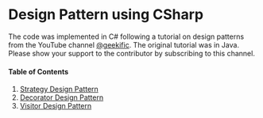 # Design Pattern using CSharp
The code was implemented in C# following a tutorial on design patterns from the YouTube channel [@geekific](https://www.youtube.com/@geekific). The original tutorial was in Java.
Please show your support to the contributor by subscribing to this channel.

#### Table of Contents
1. [Strategy Design Pattern](/StrategyPattern)
2. [Decorator Design Pattern](/DecoratorPattern)
3. [Visitor Design Pattern](/VisitorPattern)
